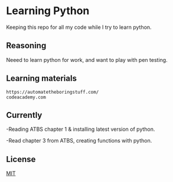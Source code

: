 # Learning Python

Keeping this repo for all my code while I try to learn python. 
## Reasoning

Neeed to learn python for work, and want to play with pen testing. 



## Learning materials

```
https://automatetheboringstuff.com/
codeacademy.com

```

## Currently
-Reading ATBS chapter 1 & installing latest version of python. 


-Read chapter 3 from ATBS, creating functions with python. 

## License
[MIT](https://choosealicense.com/licenses/mit/)
